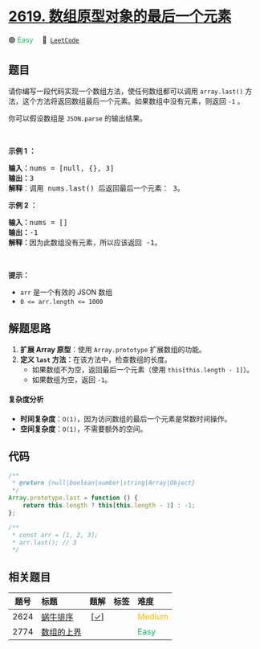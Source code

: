 # [2619. 数组原型对象的最后一个元素](https://leetcode.com/problems/array-prototype-last)

🟢 <font color=#15bd66>Easy</font>&emsp; 🔗&ensp;[`LeetCode`](https://leetcode.com/problems/array-prototype-last)

## 题目

<p>请你编写一段代码实现一个数组方法，使任何数组都可以调用 <code>array.last()</code> 方法，这个方法将返回数组最后一个元素。如果数组中没有元素，则返回&nbsp;<code>-1</code>&nbsp;。</p>

<p>你可以假设数组是 <code>JSON.parse</code> 的输出结果。</p>

<p>&nbsp;</p>

<p><strong>示例 1 ：</strong></p>

<pre>
<b>输入：</b>nums = [null, {}, 3]
<b>输出：</b>3
<b>解释</b>：调用 nums.last() 后返回最后一个元素： 3。
</pre>

<p><strong>示例 2 ：</strong></p>

<pre>
<b>输入：</b>nums = []
<b>输出：</b>-1
<strong>解释：</strong>因为此数组没有元素，所以应该返回 -1。
</pre>

<p>&nbsp;</p>

<p><b>提示：</b></p>

<ul>
	<li><code>arr</code> 是一个有效的 JSON 数组</li>
	<li><code>0 &lt;= arr.length &lt;= 1000</code></li>
</ul>


## 解题思路

1. **扩展 Array 原型**：使用 `Array.prototype` 扩展数组的功能。
2. **定义 `last` 方法**：在该方法中，检查数组的长度。
   - 如果数组不为空，返回最后一个元素（使用 `this[this.length - 1]`）。
   - 如果数组为空，返回 `-1`。

#### 复杂度分析

- **时间复杂度**：`O(1)`，因为访问数组的最后一个元素是常数时间操作。
- **空间复杂度**：`O(1)`，不需要额外的空间。

## 代码

```javascript
/**
 * @return {null|boolean|number|string|Array|Object}
 */
Array.prototype.last = function () {
	return this.length ? this[this.length - 1] : -1;
};

/**
 * const arr = [1, 2, 3];
 * arr.last(); // 3
 */
```

## 相关题目

<!-- prettier-ignore -->
| 题号 | 标题 | 题解 | 标签 | 难度 |
| :------: | :------ | :------: | :------ | :------ |
| 2624 | [蜗牛排序](https://leetcode.com/problems/snail-traversal) | [[✓]](/problem/2624.md) |  | <font color=#ffb800>Medium</font> |
| 2774 | [数组的上界](https://leetcode.com/problems/array-upper-bound) |  |  | <font color=#15bd66>Easy</font> |
